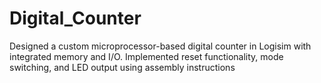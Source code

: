 # Digital_Counter
Designed a custom microprocessor-based digital counter in Logisim with integrated memory and I/O. Implemented reset functionality, mode switching, and LED output using assembly instructions
